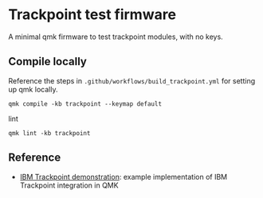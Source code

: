 # Trackpoint test firmware

A minimal qmk firmware to test trackpoint modules, with no keys.

## Compile locally

Reference the steps in `.github/workflows/build_trackpoint.yml` for setting up qmk locally.

```
qmk compile -kb trackpoint --keymap default
```

lint
```
qmk lint -kb trackpoint
```

## Reference

- [IBM Trackpoint demonstration](https://github.com/qmk/qmk_firmware/tree/master/keyboards/handwired/trackpoint): example implementation of IBM Trackpoint integration in QMK
